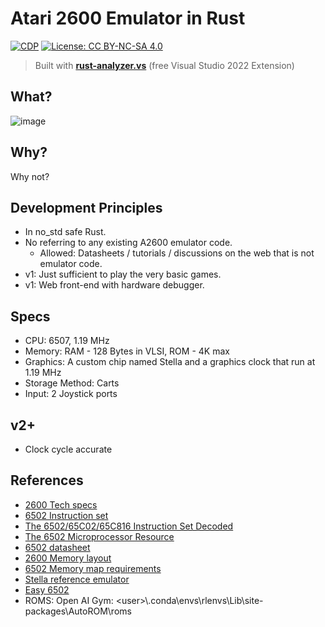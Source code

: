 # Atari 2600 Emulator in Rust

[![CDP](https://github.com/unrenormalizable/atari2600.rs/actions/workflows/cdp.yml/badge.svg)](https://github.com/unrenormalizable/atari2600.rs/actions/workflows/cdp.yml) [![License: CC BY-NC-SA 4.0](https://img.shields.io/badge/License-CC%20BY--NC--SA%204.0-lightgrey.svg?label=license)](https://creativecommons.org/licenses/by-nc-sa/4.0/)

> Built with [**rust-analyzer.vs**](https://marketplace.visualstudio.com/items?itemName=kitamstudios.RustAnalyzer&ssr=false#overview) (free Visual Studio 2022 Extension)

## What?

![image](https://github.com/user-attachments/assets/812f6e79-a023-4fff-8241-93f8d1af6d33)

## Why?

Why not?

## Development Principles

- In no_std safe Rust.
- No referring to any existing A2600 emulator code.
  - Allowed: Datasheets / tutorials / discussions on the web that is not emulator code.
- v1: Just sufficient to play the very basic games.
- v1: Web front-end with hardware debugger.

## Specs

- CPU: 6507, 1.19 MHz
- Memory: RAM - 128 Bytes in VLSI, ROM - 4K max
- Graphics: A custom chip named Stella and a graphics clock that run at 1.19 MHz
- Storage Method: Carts
- Input: 2 Joystick ports

## v2+

- Clock cycle accurate

## References

- [2600 Tech specs](https://problemkaputt.de/2k6specs.htm)
- [6502 Instruction set](https://www.masswerk.at/6502/6502_instruction_set.html)
- [The 6502/65C02/65C816 Instruction Set Decoded](https://llx.com/Neil/a2/opcodes.html)
- [The 6502 Microprocessor Resource](http://www.6502.org/)
- [6502 datasheet](https://www.princeton.edu/~mae412/HANDOUTS/Datasheets/6502.pdf)
- [2600 Memory layout](https://forums.atariage.com/topic/192418-mirrored-memory/#comment-2439795)
- [6502 Memory map requirements](https://wilsonminesco.com/6502primer/MemMapReqs.html)
- [Stella reference emulator](https://stella-emu.github.io/docs/index.html#ROMInfo)
- [Easy 6502](https://skilldrick.github.io/easy6502/)
- ROMS: Open AI Gym: &lt;user&gt;\\.conda\envs\rlenvs\Lib\site-packages\AutoROM\roms
